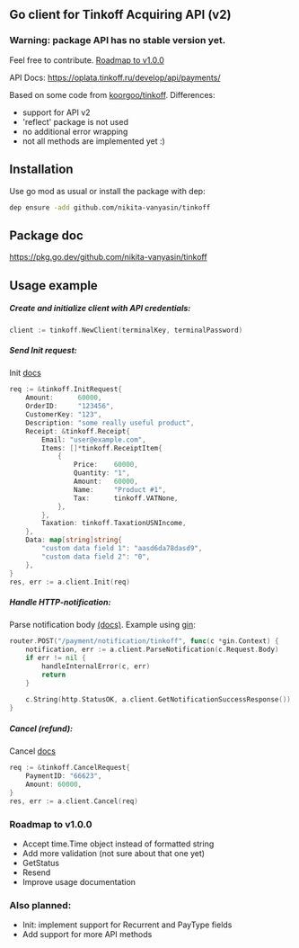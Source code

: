 
## Go client for Tinkoff Acquiring API (v2)

### Warning: package API has no stable version yet.
Feel free to contribute. [Roadmap to v1.0.0](#roadmap-to-v100)

API Docs: https://oplata.tinkoff.ru/develop/api/payments/

Based on some code from [koorgoo/tinkoff](https://github.com/koorgoo/tinkoff). Differences:
- support for API v2
- 'reflect' package is not used
- no additional error wrapping
- not all methods are implemented yet :)

## Installation
Use go mod as usual or install the package with dep:
```bash
dep ensure -add github.com/nikita-vanyasin/tinkoff
```

## Package doc
https://pkg.go.dev/github.com/nikita-vanyasin/tinkoff

## Usage example

##### Create and initialize client with API credentials:
```go
client := tinkoff.NewClient(terminalKey, terminalPassword)
```

##### Send Init request:
Init [docs](https://oplata.tinkoff.ru/develop/api/payments/init-description/)
```go
req := &tinkoff.InitRequest{
    Amount:      60000,
    OrderID:     "123456",
    CustomerKey: "123",
    Description: "some really useful product",
    Receipt: &tinkoff.Receipt{
        Email: "user@example.com",
        Items: []*tinkoff.ReceiptItem{
            {
                Price:    60000,
                Quantity: "1",
                Amount:   60000,
                Name:     "Product #1",
                Tax:      tinkoff.VATNone,
            },
        },
        Taxation: tinkoff.TaxationUSNIncome,
    },
    Data: map[string]string{
        "custom data field 1": "aasd6da78dasd9",
        "custom data field 2": "0",
    },
}
res, err := a.client.Init(req)
```

##### Handle HTTP-notification:
Parse notification body [(docs)](https://oplata.tinkoff.ru/develop/api/notifications/setup-request/).
Example using [gin](https://github.com/gin-gonic/gin):
```go
router.POST("/payment/notification/tinkoff", func(c *gin.Context) {
    notification, err := a.client.ParseNotification(c.Request.Body)
    if err != nil {
        handleInternalError(c, err)
        return
    }
    
    c.String(http.StatusOK, a.client.GetNotificationSuccessResponse())
}
```

##### Cancel (refund):
Cancel [docs](https://oplata.tinkoff.ru/develop/api/payments/cancel-description/)
```go
req := &tinkoff.CancelRequest{
    PaymentID: "66623",
    Amount: 60000,
}
res, err := a.client.Cancel(req)
```

### Roadmap to v1.0.0
- Accept time.Time object instead of formatted string
- Add more validation (not sure about that one yet)
- GetStatus
- Resend
- Improve usage documentation

### Also planned:
- Init: implement support for Recurrent and PayType fields
- Add support for more API methods
